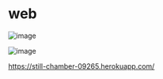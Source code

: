 # web

![image](https://github.com/lou816/web/blob/main/Web1.gif)

![image](https://github.com/lou816/web/blob/main/Web2.gif)

https://still-chamber-09265.herokuapp.com/
